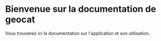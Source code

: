 # 
# Bienvenue sur la documentation de geocat

Vous trouverez ici la documentation sur l'application et son utilisation.